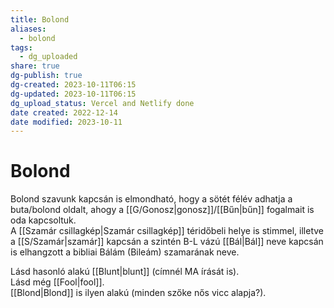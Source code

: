 ```yaml
---
title: Bolond
aliases:
  - bolond
tags:
  - dg_uploaded
share: true
dg-publish: true
dg-created: 2023-10-11T06:15
dg-updated: 2023-10-11T06:15
dg_upload_status: Vercel and Netlify done
date created: 2022-12-14
date modified: 2023-10-11
---
```


# Bolond

Bolond szavunk kapcsán is elmondható, hogy a sötét félév adhatja a buta/bolond oldalt, ahogy a [[G/Gonosz\|gonosz]]/[[Bűn\|bűn]] fogalmait is oda kapcsoltuk.  
A [[Szamár csillagkép\|Szamár csillagkép]] téridőbeli helye is stimmel, illetve a [[S/Szamár\|szamár]] kapcsán a szintén B-L vázú [[Bál\|Bál]] neve kapcsán is elhangzott a bibliai Bálám (Bileám) szamarának neve.  

Lásd hasonló alakú [[Blunt\|blunt]] (címnél MA írását is).  
Lásd még [[Fool\|fool]].  
[[Blond\|Blond]] is ilyen alakú (minden szőke nős vicc alapja?).  
